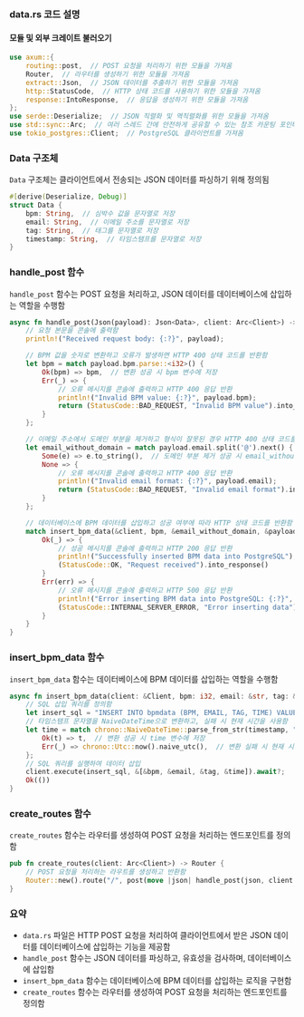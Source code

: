 ### data.rs 코드 설명

#### 모듈 및 외부 크레이트 불러오기
```rust
use axum::{
    routing::post,  // POST 요청을 처리하기 위한 모듈을 가져옴
    Router,  // 라우터를 생성하기 위한 모듈을 가져옴
    extract::Json,  // JSON 데이터를 추출하기 위한 모듈을 가져옴
    http::StatusCode,  // HTTP 상태 코드를 사용하기 위한 모듈을 가져옴
    response::IntoResponse,  // 응답을 생성하기 위한 모듈을 가져옴
};
use serde::Deserialize;  // JSON 직렬화 및 역직렬화를 위한 모듈을 가져옴
use std::sync::Arc;  // 여러 스레드 간에 안전하게 공유할 수 있는 참조 카운팅 포인터를 가져옴
use tokio_postgres::Client;  // PostgreSQL 클라이언트를 가져옴
```

### Data 구조체
`Data` 구조체는 클라이언트에서 전송되는 JSON 데이터를 파싱하기 위해 정의됨
```rust
#[derive(Deserialize, Debug)]
struct Data {
    bpm: String,  // 심박수 값을 문자열로 저장
    email: String,  // 이메일 주소를 문자열로 저장
    tag: String,  // 태그를 문자열로 저장
    timestamp: String,  // 타임스탬프를 문자열로 저장
}
```

### handle_post 함수
`handle_post` 함수는 POST 요청을 처리하고, JSON 데이터를 데이터베이스에 삽입하는 역할을 수행함
```rust
async fn handle_post(Json(payload): Json<Data>, client: Arc<Client>) -> impl IntoResponse {
    // 요청 본문을 콘솔에 출력함
    println!("Received request body: {:?}", payload);

    // BPM 값을 숫자로 변환하고 오류가 발생하면 HTTP 400 상태 코드를 반환함
    let bpm = match payload.bpm.parse::<i32>() {
        Ok(bpm) => bpm,  // 변환 성공 시 bpm 변수에 저장
        Err(_) => {
            // 오류 메시지를 콘솔에 출력하고 HTTP 400 응답 반환
            println!("Invalid BPM value: {:?}", payload.bpm);
            return (StatusCode::BAD_REQUEST, "Invalid BPM value").into_response();
        }
    };

    // 이메일 주소에서 도메인 부분을 제거하고 형식이 잘못된 경우 HTTP 400 상태 코드를 반환함
    let email_without_domain = match payload.email.split('@').next() {
        Some(e) => e.to_string(),  // 도메인 부분 제거 성공 시 email_without_domain 변수에 저장
        None => {
            // 오류 메시지를 콘솔에 출력하고 HTTP 400 응답 반환
            println!("Invalid email format: {:?}", payload.email);
            return (StatusCode::BAD_REQUEST, "Invalid email format").into_response();
        }
    };

    // 데이터베이스에 BPM 데이터를 삽입하고 성공 여부에 따라 HTTP 상태 코드를 반환함
    match insert_bpm_data(&client, bpm, &email_without_domain, &payload.tag, &payload.timestamp).await {
        Ok(_) => {
            // 성공 메시지를 콘솔에 출력하고 HTTP 200 응답 반환
            println!("Successfully inserted BPM data into PostgreSQL");
            (StatusCode::OK, "Request received").into_response()
        }
        Err(err) => {
            // 오류 메시지를 콘솔에 출력하고 HTTP 500 응답 반환
            println!("Error inserting BPM data into PostgreSQL: {:?}", err);
            (StatusCode::INTERNAL_SERVER_ERROR, "Error inserting data").into_response()
        }
    }
}
```

### insert_bpm_data 함수
`insert_bpm_data` 함수는 데이터베이스에 BPM 데이터를 삽입하는 역할을 수행함
```rust
async fn insert_bpm_data(client: &Client, bpm: i32, email: &str, tag: &str, timestamp: &str) -> Result<(), tokio_postgres::Error> {
    // SQL 삽입 쿼리를 정의함
    let insert_sql = "INSERT INTO bpmdata (BPM, EMAIL, TAG, TIME) VALUES ($1, $2, $3, $4)";
    // 타임스탬프 문자열을 NaiveDateTime으로 변환하고, 실패 시 현재 시간을 사용함
    let time = match chrono::NaiveDateTime::parse_from_str(timestamp, "%Y-%m-%dT%H:%M:%S") {
        Ok(t) => t,  // 변환 성공 시 time 변수에 저장
        Err(_) => chrono::Utc::now().naive_utc(),  // 변환 실패 시 현재 시간 사용
    };
    // SQL 쿼리를 실행하여 데이터 삽입
    client.execute(insert_sql, &[&bpm, &email, &tag, &time]).await?;
    Ok(())
}
```

### create_routes 함수
`create_routes` 함수는 라우터를 생성하여 POST 요청을 처리하는 엔드포인트를 정의함
```rust
pub fn create_routes(client: Arc<Client>) -> Router {
    // POST 요청을 처리하는 라우트를 생성하고 반환함
    Router::new().route("/", post(move |json| handle_post(json, client.clone())))
}
```

### 요약
- `data.rs` 파일은 HTTP POST 요청을 처리하여 클라이언트에서 받은 JSON 데이터를 데이터베이스에 삽입하는 기능을 제공함
- `handle_post` 함수는 JSON 데이터를 파싱하고, 유효성을 검사하며, 데이터베이스에 삽입함
- `insert_bpm_data` 함수는 데이터베이스에 BPM 데이터를 삽입하는 로직을 구현함
- `create_routes` 함수는 라우터를 생성하여 POST 요청을 처리하는 엔드포인트를 정의함
